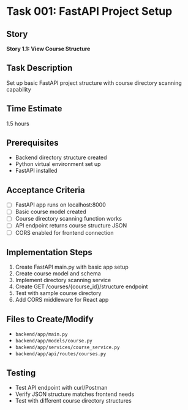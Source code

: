 # Task 001: FastAPI Project Setup

## Story
**Story 1.1: View Course Structure**

## Task Description
Set up basic FastAPI project structure with course directory scanning capability

## Time Estimate
1.5 hours

## Prerequisites
- Backend directory structure created
- Python virtual environment set up
- FastAPI installed

## Acceptance Criteria
- [ ] FastAPI app runs on localhost:8000
- [ ] Basic course model created
- [ ] Course directory scanning function works
- [ ] API endpoint returns course structure JSON
- [ ] CORS enabled for frontend connection

## Implementation Steps
1. Create FastAPI main.py with basic app setup
2. Create course model and schema
3. Implement directory scanning service
4. Create GET /courses/{course_id}/structure endpoint
5. Test with sample course directory
6. Add CORS middleware for React app

## Files to Create/Modify
- `backend/app/main.py`
- `backend/app/models/course.py`
- `backend/app/services/course_service.py`
- `backend/app/api/routes/courses.py`

## Testing
- Test API endpoint with curl/Postman
- Verify JSON structure matches frontend needs
- Test with different course directory structures